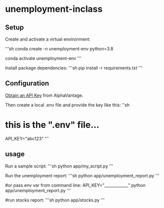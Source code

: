 # unemployment-inclass


## Setup

Create and activate a virtual environment:

'''sh
conda create -n unemployment-env python=3.8

conda activate unemployment-env
'''

Install package dependencies:
'''sh
pip install -r requirements.txt
'''

## Configuration


[Obtain an API Key](https://www.alphavantage.co/support/#api-key) from AlphaVantage.

Then create a local .env file and provide the key like this:
''sh
# this is the ".env" file...
API_KEY="abc123"
'''

## usage

Run a sample script:
'''sh
python app/my_script.py
'''

Run the unemployment report:
'''sh
python app/unemployment_report.py
'''

#or pass env var from command line:
API_KEY="____________" python app/unemployment_report.py
'''

#run stocks report:
'''sh
python app/stocks.py
'''



